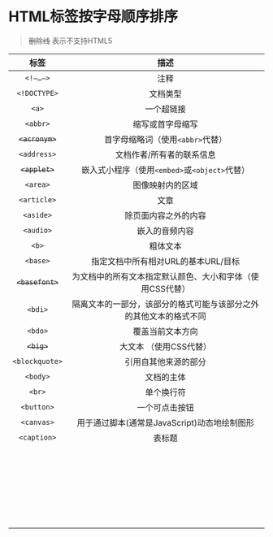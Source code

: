 # HTML标签按字母顺序排序
> ~~删除线~~ 表示不支持HTML5

| 标签 | 描述 |
| :------------: | :------------: |
| `<!—…—>`  | 注释  |
| `<!DOCTYPE>`  | 文档类型  |
| `<a>`  |  一个超链接 |
|  `<abbr>` | 缩写或首字母缩写  |
| ~~`<acronym>`~~  | 首字母缩略词（使用`<abbr>`代替）  |
| `<address>`  |  文档作者/所有者的联系信息 |
|  ~~`<applet>`~~ | 嵌入式小程序（使用`<embed>`或`<object>`代替） |
| `<area>`  | 图像映射内的区域  |
| `<article>`  | 文章  |
| `<aside>`  | 除页面内容之外的内容  |
| `<audio>`  | 嵌入的音频内容  |
| `<b>`  | 粗体文本  |
| `<base>`  | 指定文档中所有相对URL的基本URL/目标  |
| ~~`<basefont>`~~  |  为文档中的所有文本指定默认颜色、大小和字体（使用CSS代替）|
| `<bdi>`  | 隔离文本的一部分，该部分的格式可能与该部分之外的其他文本的格式不同  |
| `<bdo>`  | 覆盖当前文本方向  |
| ~~`<big>`~~  | 大文本 （使用CSS代替）  |
| `<blockquote>`  | 引用自其他来源的部分  |
| `<body>`  |  文档的主体 |
| `<br>`  | 单个换行符  |
| `<button>`  |  一个可点击按钮 |
|  `<canvas>` | 用于通过脚本(通常是JavaScript)动态地绘制图形  |
| `<caption>`  |  表标题  |
|   |   |
|   |   |
|   |   |
|   |   |
|   |   |
|   |   |
|   |   |
|   |   |
|   |   |
|   |   |
|   |   |
|   |   |
|   |   |
|   |   |
|   |   |
|   |   |
|   |   |
|   |   |
|   |   |
|   |   |
|   |   |
|   |   |
|   |   |
|   |   |
|   |   |
|   |   |
|   |   |

